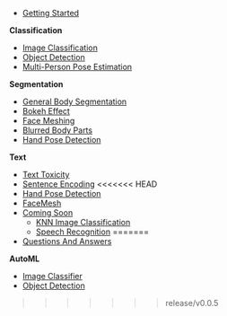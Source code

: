 - [Getting Started](/)

**Classification**

- [Image Classification](ImageClassifier.md)
- [Object Detection](ObjectDetection.md)
- [Multi-Person Pose Estimation](MultiPoseEstimator.md)

**Segmentation**

- [General Body Segmentation](BodySegmentation.md)
- [Bokeh Effect](BokehEffect.md)
- [Face Meshing](FaceMesh.md)
- [Blurred Body Parts](BlurBodyParts.md)
- [Hand Pose Detection](HandPoseDetection.md)

**Text**

- [Text Toxicity](TextToxicity.md)
- [Sentence Encoding](SentenceEncoding.md)
<<<<<<< HEAD
- [Hand Pose Detection](HandPoseDetection.md)
- [FaceMesh](FaceMesh.md)
- [Coming Soon](ComingSoon.md)
  - [KNN Image Classification](ComingSoon.md)
  - [Speech Recognition](ComingSoon.md)
=======
- [Questions And Answers](QnA.md)

**AutoML**

- [Image Classifier](AutoMLImageClassifier.md)
- [Object Detection](AutoMLObjectDetection.md)
>>>>>>> release/v0.0.5
